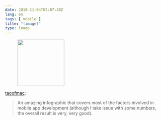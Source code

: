 ```yaml
---
date: 2010-11-04T07:07:28Z
lang: en
tags: [ mobile ]
title: "(image)"
type: image
---
```


<figure>
<a
href="https://hugo.ferreira.cc/taoofmac-an-amazing-infographic-that-covers/attachment/1150/"
rel="attachment"><img
src="/wp-content/uploads/2010/11/tumblr_lbb7e3Ohax1qe0cv9o1_1280-150x150.jpg"
width="150" height="150" /></a></figure>

[taoofmac](http://the.taoofmac.com/post/1470370110/an-amazing-infographic-that-covers-most-of-the):

> An amazing infographic that covers most of the factors involved in
> mobile app development (although I take issue with some numbers, the
> overall result is very, very good).


